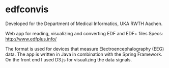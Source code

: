 # edfconvis
Developed for the Department of Medical Informatics, UKA RWTH Aachen.

Web app for reading, visualizing and converting EDF and EDF+ files
Specs: http://www.edfplus.info/

The format is used for devices that measure Electroencephalography (EEG) data.
The app is written in Java in combination with the Spring Framework.
On the front end I used D3.js for visualizing the data signals.
